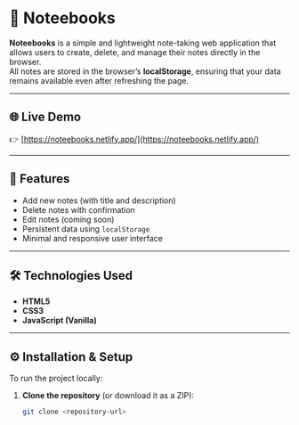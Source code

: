 # 📝 Noteebooks

**Noteebooks** is a simple and lightweight note-taking web application that allows users to create, delete, and manage their notes directly in the browser.  
All notes are stored in the browser’s **localStorage**, ensuring that your data remains available even after refreshing the page.

---

## 🌐 Live Demo

👉 [https://noteebooks.netlify.app/](https://noteebooks.netlify.app/)

---

## 🚀 Features

- Add new notes (with title and description)  
- Delete notes with confirmation  
- Edit notes (coming soon)  
- Persistent data using `localStorage`  
- Minimal and responsive user interface  

---

## 🛠️ Technologies Used

- **HTML5**  
- **CSS3**  
- **JavaScript (Vanilla)**  

---

## ⚙️ Installation & Setup

To run the project locally:

1. **Clone the repository** (or download it as a ZIP):
   ```bash
   git clone <repository-url>
